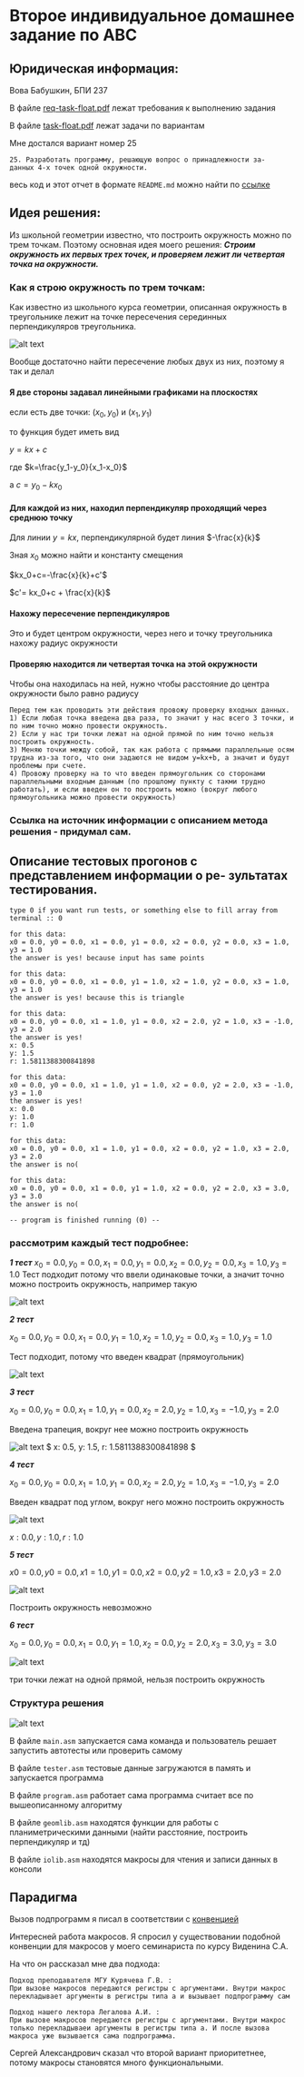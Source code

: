 # Второе индивидуальное домашнее задание по АВС

## Юридическая информация:

Вова Бабушкин, БПИ 237

В файле [req-task-float.pdf](req-task-float.pdf) лежат требования к выполнению задания

В файле [task-float.pdf](task-float.pdf) лежат задачи по вариантам

Мне достался вариант номер 25

```
25. Разработать программу, решающую вопрос о принадлежности за-
данных 4-х точек одной окружности.
```

весь код и этот отчет в формате ```README.md``` можно найти по [ссылке](https://github.com/Babushkin05/HSE-ABC-OS-course/tree/main/IDZ2)


## Идея решения:

Из школьной геометрии известно, что построить окружность можно по трем точкам. Поэтому основная идея моего решения: 
***Строим окружность их первых трех точек, и проверяем лежит ли четвертая точка на окружности.***


### Как я строю окружность по трем точкам:

Как известно из школьного курса геометрии, описанная окружность в треугольнике лежит на точке пересечения серединных перпендикуляров треугольника.

![alt text](assets/серперы.png)

Вообще достаточно найти пересечение любых двух из них, поэтому я так и делал

#### Я две стороны задавал линейными графиками на плоскостях

если есть две точки: $(x_0, y_0)$ и $(x_1, y_1)$

то функция будет иметь вид

$y=kx+c$

где $k=\frac{y_1-y_0}{x_1-x_0}$

а $c=y_0-kx_0$

#### Для каждой из них, находил перпендикуляр проходящий через среднюю точку

Для линии $y=kx$, перпендикулярной будет линия $-\frac{x}{k}$

Зная $x_0$ можно найти и константу смещения

$kx_0+c=-\frac{x}{k}+c'$

$c'= kx_0+c + \frac{x}{k}$

#### Нахожу пересечение перпендикуляров

Это и будет центром окружности, через него и точку треугольника нахожу радиус окружности 

#### Проверяю находится ли четвертая точка на этой окружности

Чтобы она находилась на ней, нужно чтобы расстояние до центра окружности было равно радиусу

```
Перед тем как проводить эти действия провожу проверку входных данных. 
1) Если любая точка введена два раза, то значит у нас всего 3 точки, и по ним точно можно провести окружность.
2) Если у нас три точки лежат на одной прямой по ним точно нельзя построить окружность.
3) Меняю точки между собой, так как работа с прямыми параллельные осям трудна из-за того, что они задаются не видом y=kx+b, а значит и будут проблемы при счете.
4) Провожу проверку на то что введен прямоугольник со сторонами параллельными входным данным (по прошлому пункту с такми трудно работать), и если введен он то построить можно (вокруг любого прямоугольника можно провести окружность)
```

### Ссылка на источник информации с описанием метода решения - придумал сам.

## Описание тестовых прогонов с представлением информации о ре- зультатах тестирования.

```
type 0 if you want run tests, or something else to fill array from terminal :: 0

for this data:
x0 = 0.0, y0 = 0.0, x1 = 0.0, y1 = 0.0, x2 = 0.0, y2 = 0.0, x3 = 1.0, y3 = 1.0
the answer is yes! because input has same points

for this data:
x0 = 0.0, y0 = 0.0, x1 = 0.0, y1 = 1.0, x2 = 1.0, y2 = 0.0, x3 = 1.0, y3 = 1.0
the answer is yes! because this is triangle

for this data:
x0 = 0.0, y0 = 0.0, x1 = 1.0, y1 = 0.0, x2 = 2.0, y2 = 1.0, x3 = -1.0, y3 = 2.0
the answer is yes!
x: 0.5
y: 1.5
r: 1.5811388300841898

for this data:
x0 = 0.0, y0 = 0.0, x1 = 1.0, y1 = 1.0, x2 = 0.0, y2 = 2.0, x3 = -1.0, y3 = 1.0
the answer is yes!
x: 0.0
y: 1.0
r: 1.0

for this data:
x0 = 0.0, y0 = 0.0, x1 = 1.0, y1 = 0.0, x2 = 0.0, y2 = 1.0, x3 = 2.0, y3 = 2.0
the answer is no(

for this data:
x0 = 0.0, y0 = 0.0, x1 = 0.0, y1 = 1.0, x2 = 0.0, y2 = 2.0, x3 = 3.0, y3 = 3.0
the answer is no(

-- program is finished running (0) --
```

### рассмотрим каждый тест подробнее:

***1 тест***
$x_0 = 0.0, y_0 = 0.0, x_1 = 0.0, y_1 = 0.0, x_2 = 0.0, y_2 = 0.0, x_3 = 1.0, y_3 = 1.0$
Тест подходит потому что ввели одинаковые точки, а значит точно можно построить окружность, например такую

![alt text](assets/test1.png)

***2 тест***

$x_0 = 0.0, y_0 = 0.0, x_1 = 0.0, y_1 = 1.0, x_2 = 1.0, y_2 = 0.0, x_3 = 1.0, y_3 = 1.0$

Тест подходит, потому что введен квадрат (прямоугольник)

![alt text](assets/test2.png)

***3 тест***

$x_0 = 0.0, y_0 = 0.0, x_1 = 1.0, y_1 = 0.0, x_2 = 2.0, y_2 = 1.0, x_3 = -1.0, y_3 = 2.0$

Введена трапеция, вокруг нее можно построить окружность

![alt text](assets/test3.png)
$
x: 0.5,
y: 1.5,
r: 1.5811388300841898
$

***4 тест***

$x_0 = 0.0, y_0 = 0.0, x_1 = 1.0, y_1 = 0.0, x_2 = 2.0, y_2 = 1.0, x_3 = -1.0, y_3 = 2.0$

Введен квадрат под углом, вокруг него можно построить окружность 

![alt text](assets/test4.png)

$x: 0.0,
y: 1.0,
r: 1.0$

***5 тест***

$x0 = 0.0, y0 = 0.0, x1 = 1.0, y1 = 0.0, x2 = 0.0, y2 = 1.0, x3 = 2.0, y3 = 2.0$

![alt text](assets/test5.png)

Построить окружность невозможно

***6 тест***

$x_0 = 0.0, y_0 = 0.0, x_1 = 0.0, y_1 = 1.0, x_2 = 0.0, y_2 = 2.0, x_3 = 3.0, y_3 = 3.0$

![alt text](assets/test6.png)

три точки лежат на одной прямой, нельзя построить окружность

### Структура решения

![alt text](assets/structure.png)

В файле ```main.asm``` запускается сама команда и пользователь решает запустить автотесты или проверить самому

В файле ```tester.asm``` тестовые данные загружаются в память и запускается программа

В файле ```program.asm``` работает сама программа считает все по вышеописанному алгоритму

В файле ```geomlib.asm``` находятся функции для работы с планиметрическими данными (найти расстояние, построить перпендикуляр и тд)

В файле ```iolib.asm``` находятся макросы для чтения и записи данных в консоли

## Парадигма

Вызов подпрограмм я писал в соответствии с [конвенцией](https://www.cs.sfu.ca/~ashriram/Courses/CS295/assets/notebooks/RISCV/RISCV_CALL.pdf)

Интересней работа макросов. Я спросил у существовании подобной конвенции для макросов у моего семинариста по курсу Виденина С.А.

На что он рассказал мне два подхода:

    Подход преподавателя МГУ Курячева Г.В. :
    При вызове макросов передаются регистры с аргументами. Внутри макрос перекладывает аргументы в регистры типа a и вызывает подпрограмму сам

    Подход нашего лектора Легалова А.И. :
    При вызове макросов передаются регистры с аргументами. Внутри макрос только перекладываеи аргументы в регистры типа а. И после вызова макроса уже вызывается сама подпрограмма.

Сергей Александрович сказал что второй вариант приоритетнее, потому макросы становятся много функциональными.